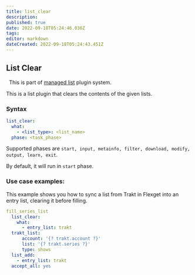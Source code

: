 ```yaml
---
title: list_clear
description: 
published: true
date: 2022-09-18T05:24:46.036Z
tags: 
editor: markdown
dateCreated: 2022-09-18T05:24:43.451Z
---
```


## List Clear
<div class="alert alert-success" role="info">
  
  <span class="glyphicon glyphicon glyphicon-cog"></span>
  &nbsp; This is part of [managed list](/Plugins/List) plugin system.
</div>

This is a list plugin that clears the contents of the given lists.

### Syntax
```yaml
list_clear:
  what:
    - <list_type>: <list_name>
  phase: <task_phase>
```

Supported phases are `start, input, metainfo, filter, download, modify, output, learn, exit`.

By default, it will run in `start` phase.

### Use case examples:
This example shows you how to sync a list from Trakt in Flexget into an entry list, clearing it before filling.

```yaml
fill_series_list
  list_clear:
    what:
      - entry_list: trakt
  trakt_list:
      account: '{? trakt.account ?}'
      list: '{? trakt.series ?}'
      type: shows
  list_add:
    - entry_list: trakt
  accept_all: yes
```